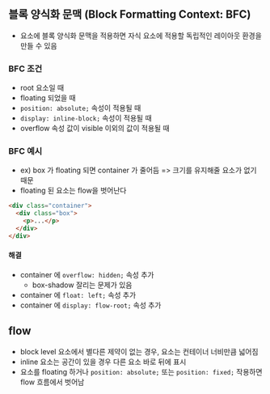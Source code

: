 ## 블록 양식화 문맥 (Block Formatting Context: BFC)
- 요소에 블록 양식화 문맥을 적용하면 자식 요소에 적용할 독립적인 레이아웃 환경을 만들 수 있음
### BFC 조건
- root 요소일 때
- floating 되었을 때
- `position: absolute;` 속성이 적용될 때
- `display: inline-block;` 속성이 적용될 때
- overflow 속성 값이 visible 이외의 값이 적용될 때
### BFC 예시
- ex) box 가 floating 되면 container 가 줄어듬 => 크기를 유지해줄 요소가 없기 때문
- floating 된 요소는 flow을 벗어난다
```html 
<div class="container">
  <div class="box">
    <p>...</p>
  </div>
</div>
```
#### 해결
- container 에 `overflow: hidden;` 속성 추가
  - box-shadow 잘리는 문제가 있음
- container 에 `float: left;` 속성 추가
- container 에 `display: flow-root;` 속성 추가
## flow
- block level 요소에서 별다른 제약이 없는 경우, 요소는 컨테이너 너비만큼 넓어짐
- inline 요소는 공간이 있을 경우 다른 요소 바로 뒤에 표시
- 요소를 floating 하거나 `position: absolute;` 또는 `position: fixed;` 작용하면 flow 흐름에서 벗어남

